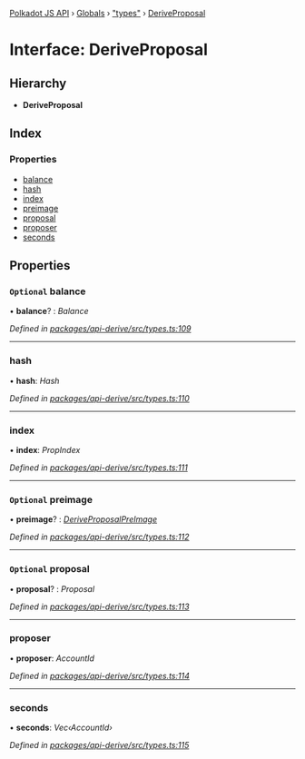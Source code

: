 [Polkadot JS API](../README.md) › [Globals](../globals.md) › ["types"](../modules/_types_.md) › [DeriveProposal](_types_.deriveproposal.md)

# Interface: DeriveProposal

## Hierarchy

* **DeriveProposal**

## Index

### Properties

* [balance](_types_.deriveproposal.md#optional-balance)
* [hash](_types_.deriveproposal.md#hash)
* [index](_types_.deriveproposal.md#index)
* [preimage](_types_.deriveproposal.md#optional-preimage)
* [proposal](_types_.deriveproposal.md#optional-proposal)
* [proposer](_types_.deriveproposal.md#proposer)
* [seconds](_types_.deriveproposal.md#seconds)

## Properties

### `Optional` balance

• **balance**? : *Balance*

*Defined in [packages/api-derive/src/types.ts:109](https://github.com/polkadot-js/api/blob/f77ae4d99f/packages/api-derive/src/types.ts#L109)*

___

###  hash

• **hash**: *Hash*

*Defined in [packages/api-derive/src/types.ts:110](https://github.com/polkadot-js/api/blob/f77ae4d99f/packages/api-derive/src/types.ts#L110)*

___

###  index

• **index**: *PropIndex*

*Defined in [packages/api-derive/src/types.ts:111](https://github.com/polkadot-js/api/blob/f77ae4d99f/packages/api-derive/src/types.ts#L111)*

___

### `Optional` preimage

• **preimage**? : *[DeriveProposalPreImage](_types_.deriveproposalpreimage.md)*

*Defined in [packages/api-derive/src/types.ts:112](https://github.com/polkadot-js/api/blob/f77ae4d99f/packages/api-derive/src/types.ts#L112)*

___

### `Optional` proposal

• **proposal**? : *Proposal*

*Defined in [packages/api-derive/src/types.ts:113](https://github.com/polkadot-js/api/blob/f77ae4d99f/packages/api-derive/src/types.ts#L113)*

___

###  proposer

• **proposer**: *AccountId*

*Defined in [packages/api-derive/src/types.ts:114](https://github.com/polkadot-js/api/blob/f77ae4d99f/packages/api-derive/src/types.ts#L114)*

___

###  seconds

• **seconds**: *Vec‹AccountId›*

*Defined in [packages/api-derive/src/types.ts:115](https://github.com/polkadot-js/api/blob/f77ae4d99f/packages/api-derive/src/types.ts#L115)*

